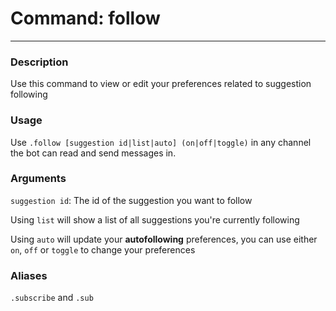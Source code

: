 # Command: follow
---
### Description
Use this command to view or edit your preferences related to suggestion following

### Usage
Use `.follow [suggestion id|list|auto] (on|off|toggle)` in any channel the bot can read and send messages in.

### Arguments
`suggestion id`: The id of the suggestion you want to follow

Using `list` will show a list of all suggestions you're currently following

Using `auto` will update your **autofollowing** preferences, you can use either `on`, `off` or `toggle` to change your preferences

### Aliases
`.subscribe` and `.sub`

